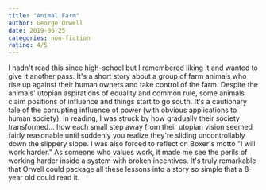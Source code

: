 ```yaml
---
title: "Animal Farm"
author: George Orwell
date: 2019-06-25
categories: non-fiction
rating: 4/5
---
```


I hadn't read this since high-school but I remembered liking it and wanted to give it another pass. It's a short story about a group of farm animals who rise up against their human owners and take control of the farm. Despite the animals' utopian aspirations of equality and common rule, some animals claim positions of influence and things start to go south. It's a cautionary tale of the corrupting influence of power (with obvious applications to human society). In reading, I was struck by how gradually their society transformed... how each small step away from their utopian vision seemed fairly reasonable until suddenly you realize they're sliding uncontrollably down the slippery slope. I was also forced to reflect on Boxer's motto "I will work harder." As someone who values work, it made me see the perils of working harder inside a system with broken incentives. It's truly remarkable that Orwell could package all these lessons into a story so simple that a 8-year old could read it.
